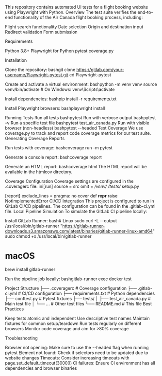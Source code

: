 This repository contains automated UI tests for a flight booking website using Playwright with Python.
Overview
The test suite verifies the end-to-end functionality of the Air Canada flight booking process, including:

Flight search functionality
Date selection
Origin and destination input
Redirect validation
Form submission

Requirements

Python 3.8+
Playwright for Python
pytest
coverage.py

Installation

Clone the repository:
bashgit clone https://gitlab.com/your-username/Playwright-pytest.git
cd Playwright-pytest

Create and activate a virtual environment:
bashpython -m venv venv
source venv/bin/activate  # On Windows: venv\Scripts\activate

Install dependencies:
bashpip install -r requirements.txt

Install Playwright browsers:
bashplaywright install


Running Tests
Run all tests
bashpytest
Run with verbose output
bashpytest -v
Run a specific test file
bashpytest test_air_canada.py
Run with visible browser (non-headless)
bashpytest --headed
Test Coverage
We use coverage.py to track and report code coverage metrics for our test suite.
Generating Coverage Reports

Run tests with coverage:
bashcoverage run -m pytest

Generate a console report:
bashcoverage report

Generate an HTML report:
bashcoverage html
The HTML report will be available in the htmlcov directory.

Coverage Configuration
Coverage settings are configured in the .coveragerc file:
ini[run]
source = src
omit = 
    */venv/*
    */tests/*
    setup.py

[report]
exclude_lines =
    pragma: no cover
    def __repr__
    raise NotImplementedError
CI/CD Integration
This project is configured to run in GitLab CI/CD pipelines. The configuration can be found in the .gitlab-ci.yml file.
Local Pipeline Simulation
To simulate the GitLab CI pipeline locally:

Install GitLab Runner:
bash# Linux
sudo curl -L --output /usr/local/bin/gitlab-runner "https://gitlab-runner-downloads.s3.amazonaws.com/latest/binaries/gitlab-runner-linux-amd64"
sudo chmod +x /usr/local/bin/gitlab-runner

# macOS
brew install gitlab-runner

Run the pipeline job locally:
bashgitlab-runner exec docker test


Project Structure
├── .coveragerc             # Coverage configuration
├── .gitlab-ci.yml          # CI/CD configuration
├── requirements.txt        # Python dependencies
├── conftest.py             # Pytest fixtures
├── tests/
│   ├── test_air_canada.py  # Main test file
│   └── ...                 # Other test files
└── README.md               # This file
Best Practices

Keep tests atomic and independent
Use descriptive test names
Maintain fixtures for common setup/teardown
Run tests regularly on different browsers
Monitor code coverage and aim for >80% coverage

Troubleshooting

Browser not opening: Make sure to use the --headed flag when running pytest
Element not found: Check if selectors need to be updated due to website changes
Timeouts: Consider increasing timeouts with page.set_default_timeout(30000)
CI failures: Ensure CI environment has all dependencies and browser binaries
